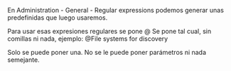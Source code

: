 En Administration - General - Regular expressions
podemos generar unas predefinidas que luego usaremos.

Para usar esas expresiones regulares se pone @
Se pone tal cual, sin comillas ni nada, ejemplo: @File systems for discovery

Solo se puede poner una.
No se le puede poner parámetros ni nada semejante.
